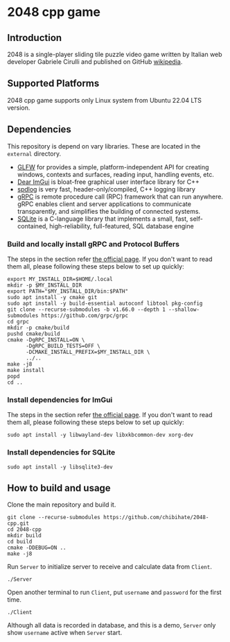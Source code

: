 # 2048 cpp game

## Introduction
2048 is a single-player sliding tile puzzle video game written by Italian web developer Gabriele Cirulli and published on GitHub [wikipedia](https://en.wikipedia.org/wiki/2048_(video_game)).

## Supported Platforms
2048 cpp game supports only Linux system from Ubuntu 22.04 LTS version.

## Dependencies
This repository is depend on vary libraries. These are located in the `external` directory.

- [GLFW](https://github.com/glfw/glfw) for provides a simple, platform-independent API for creating windows, contexts and surfaces, reading input, handling events, etc.
- [Dear ImGui](https://github.com/ocornut/imgui) is bloat-free graphical user interface library for C++
- [spdlog](https://github.com/gabime/spdlog) is very fast, header-only/compiled, C++ logging library
- [gRPC](https://github.com/grpc/grpc) is remote procedure call (RPC) framework that can run anywhere. gRPC enables client and server applications to communicate transparently, and simplifies the building of connected systems.
- [SQLite](https://www.sqlite.org/) is a C-language library that implements a small, fast, self-contained, high-reliability, full-featured, SQL database engine

### Build and locally install gRPC and Protocol Buffers

The steps in the section refer [the official page](https://grpc.io/docs/languages/cpp/quickstart/). If you don't want to read them all, please following these steps below to set up quickly:

```
export MY_INSTALL_DIR=$HOME/.local
mkdir -p $MY_INSTALL_DIR
export PATH="$MY_INSTALL_DIR/bin:$PATH"
sudo apt install -y cmake git
sudo apt install -y build-essential autoconf libtool pkg-config
git clone --recurse-submodules -b v1.66.0 --depth 1 --shallow-submodules https://github.com/grpc/grpc
cd grpc
mkdir -p cmake/build
pushd cmake/build
cmake -DgRPC_INSTALL=ON \
      -DgRPC_BUILD_TESTS=OFF \
      -DCMAKE_INSTALL_PREFIX=$MY_INSTALL_DIR \
      ../..
make -j8
make install
popd
cd ..
```

### Install dependencies for ImGui
The steps in the section refer [the official page](https://www.glfw.org/docs/latest/compile_guide.html). If you don't want to read them all, please following these steps below to set up quickly:

```
sudo apt install -y libwayland-dev libxkbcommon-dev xorg-dev
```

### Install dependencies for SQLite

```
sudo apt install -y libsqlite3-dev
```

## How to build and usage

Clone the main repository and build it.

```
git clone --recurse-submodules https://github.com/chibihate/2048-cpp.git
cd 2048-cpp
mkdir build
cd build
cmake -DDEBUG=ON ..
make -j8
```

Run `Server` to initialize server to receive and calculate data from `Client`.
```
./Server
```
Open another terminal to run `Client`, put `username` and `password` for the first time.
```
./Client
```

Although all data is recorded in database, and this is a demo, `Server` only show `username` active when `Server` start.

